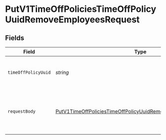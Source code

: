 # PutV1TimeOffPoliciesTimeOffPolicyUuidRemoveEmployeesRequest


## Fields

| Field                                                                                                                                                         | Type                                                                                                                                                          | Required                                                                                                                                                      | Description                                                                                                                                                   |
| ------------------------------------------------------------------------------------------------------------------------------------------------------------- | ------------------------------------------------------------------------------------------------------------------------------------------------------------- | ------------------------------------------------------------------------------------------------------------------------------------------------------------- | ------------------------------------------------------------------------------------------------------------------------------------------------------------- |
| `timeOffPolicyUuid`                                                                                                                                           | *string*                                                                                                                                                      | :heavy_check_mark:                                                                                                                                            | The UUID of the company time off policy                                                                                                                       |
| `requestBody`                                                                                                                                                 | [PutV1TimeOffPoliciesTimeOffPolicyUuidRemoveEmployeesRequestBody](../../models/operations/putv1timeoffpoliciestimeoffpolicyuuidremoveemployeesrequestbody.md) | :heavy_minus_sign:                                                                                                                                            | A list of employee objects containing the employee uuid                                                                                                       |